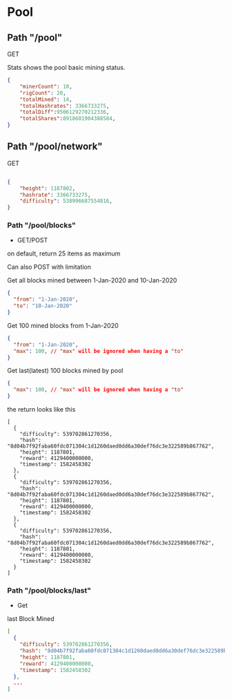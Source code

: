 # Pool

## Path "/pool"

GET

Stats shows the pool basic mining status.

```json
{
    "minerCount": 10,
    "rigCount": 20,
    "totalMined": 14,
    "totalHashrates": 3366733275,
    "totalDiff":9506129270212336,
    "totalShares":8918601904388584,
}
```

## Path "/pool/network"

GET

```json

{
    "height": 1187802,
    "hashrate": 3366733275,
    "difficulty": 538996687554816,
}
```

### Path "/pool/blocks"

- GET/POST

on default, return 25 items as maximum

Can also POST with limitation

Get all blocks mined between 1-Jan-2020 and 10-Jan-2020

```json
{
  "from": "1-Jan-2020",
  "to": "10-Jan-2020"
}
```

Get 100 mined blocks from 1-Jan-2020

```json
{
  "from": "1-Jan-2020",
  "max": 100, // "max" will be ignored when having a "to"
}
```

Get last(latest) 100 blocks mined by pool

```json
{
  "max": 100, // "max" will be ignored when having a "to"
}

```

the return looks like this

```json5
[
  {
    "difficulty": 539702861270356,
    "hash": "8d04b7f92faba60fdc071304c1d1260daed0dd6a30def76dc3e322589b867762",
    "height": 1187801,
    "reward": 4129400000000,
    "timestamp": 1582458302
  },
  {
    "difficulty": 539702861270356,
    "hash": "8d04b7f92faba60fdc071304c1d1260daed0dd6a30def76dc3e322589b867762",
    "height": 1187801,
    "reward": 4129400000000,
    "timestamp": 1582458302
  },
  {
    "difficulty": 539702861270356,
    "hash": "8d04b7f92faba60fdc071304c1d1260daed0dd6a30def76dc3e322589b867762",
    "height": 1187801,
    "reward": 4129400000000,
    "timestamp": 1582458302
  }
]
```

### Path "/pool/blocks/last"

- Get

last Block Mined

```json
[
  {
    "difficulty": 539702861270356,
    "hash": "8d04b7f92faba60fdc071304c1d1260daed0dd6a30def76dc3e322589b867762",
    "height": 1187801,
    "reward": 4129400000000,
    "timestamp": 1582458302
  },
  ...
]
```
